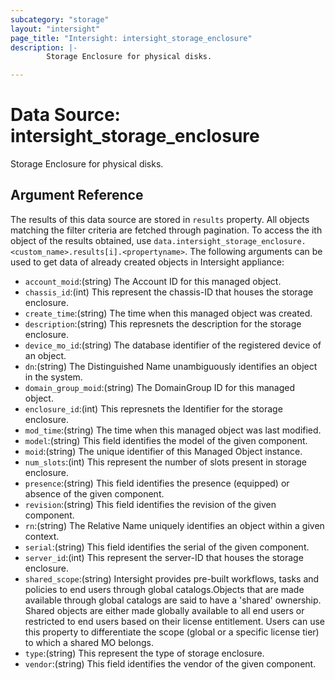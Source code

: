 ```yaml
---
subcategory: "storage"
layout: "intersight"
page_title: "Intersight: intersight_storage_enclosure"
description: |-
        Storage Enclosure for physical disks.

---
```


# Data Source: intersight_storage_enclosure
Storage Enclosure for physical disks.
## Argument Reference
The results of this data source are stored in `results` property.
All objects matching the filter criteria are fetched through pagination.
To access the ith object of the results obtained, use `data.intersight_storage_enclosure.<custom_name>.results[i].<propertyname>`.
The following arguments can be used to get data of already created objects in Intersight appliance:
* `account_moid`:(string) The Account ID for this managed object. 
* `chassis_id`:(int) This represent the chassis-ID that houses the storage enclosure. 
* `create_time`:(string) The time when this managed object was created. 
* `description`:(string) This represnets the description for the storage enclosure. 
* `device_mo_id`:(string) The database identifier of the registered device of an object. 
* `dn`:(string) The Distinguished Name unambiguously identifies an object in the system. 
* `domain_group_moid`:(string) The DomainGroup ID for this managed object. 
* `enclosure_id`:(int) This represnets the Identifier for the storage enclosure. 
* `mod_time`:(string) The time when this managed object was last modified. 
* `model`:(string) This field identifies the model of the given component. 
* `moid`:(string) The unique identifier of this Managed Object instance. 
* `num_slots`:(int) This represent the number of slots present in storage enclosure. 
* `presence`:(string) This field identifies the presence (equipped) or absence of the given component. 
* `revision`:(string) This field identifies the revision of the given component. 
* `rn`:(string) The Relative Name uniquely identifies an object within a given context. 
* `serial`:(string) This field identifies the serial of the given component. 
* `server_id`:(int) This represent the server-ID that houses the storage enclosure. 
* `shared_scope`:(string) Intersight provides pre-built workflows, tasks and policies to end users through global catalogs.Objects that are made available through global catalogs are said to have a 'shared' ownership. Shared objects are either made globally available to all end users or restricted to end users based on their license entitlement. Users can use this property to differentiate the scope (global or a specific license tier) to which a shared MO belongs. 
* `type`:(string) This represent the type of storage enclosure. 
* `vendor`:(string) This field identifies the vendor of the given component. 
 
